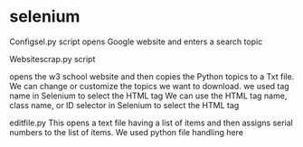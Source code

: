 # selenium
Configsel.py script
opens Google website and enters a search topic


Websitescrap.py script

opens  the w3 school website and then copies the Python topics to a Txt file.
We can change or customize the topics we want to download.
we used tag name in Selenium to select the HTML tag
We can use  the HTML tag name, class name, or ID selector in Selenium to select the HTML tag 

editfile.py
This opens a text file having a list of items and then assigns serial  numbers to the list of items.
We used python file handling here

